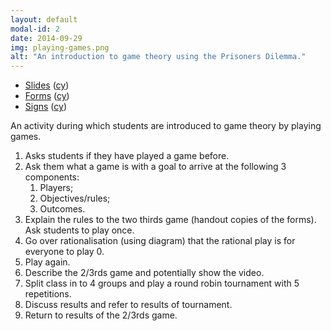 ```yaml
---
layout: default
modal-id: 2
date: 2014-09-29
img: playing-games.png
alt: "An introduction to game theory using the Prisoners Dilemma."
---
```


- [Slides]({{site.baseurl}}/assets/playing-games/tex/main.pdf) ([cy]({{site.baseurl}}/assets/playing-games/tex/main-cy.pdf))
- [Forms]({{site.baseurl}}/assets/playing-games/tex/form.pdf) ([cy]({{site.baseurl}}/assets/playing-games/tex/form-cy.pdf))
- [Signs]({{site.baseurl}}/assets/playing-games/tex/sign.pdf) ([cy]({{site.baseurl}}/assets/playing-games/tex/sign-cy.pdf))

An activity during which students are introduced to game theory by playing
games.

1. Asks students if they have played a game before.
2. Ask them what a game is with a goal to arrive at the following 3 components:
    1. Players;
    2. Objectives/rules;
    3. Outcomes.
3. Explain the rules to the two thirds game (handout copies of the forms). Ask
   students to play once.
4. Go over rationalisation (using diagram) that the rational play is for
   everyone to play 0.
5. Play again.
6. Describe the 2/3rds game and potentially show the video.
7. Split class in to 4 groups and play a round robin tournament with 5
   repetitions.
8. Discuss results and refer to results of tournament.
9. Return to results of the 2/3rds game.
